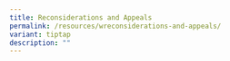 ```yaml
---
title: Reconsiderations and Appeals
permalink: /resources/wreconsiderations-and-appeals/
variant: tiptap
description: ""
---
```

